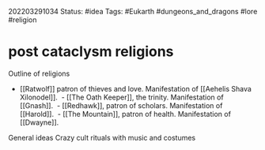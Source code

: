 202203291034
Status: #idea
Tags: #Eukarth #dungeons_and_dragons #lore #religion

# post cataclysm religions
Outline of religions  
- [[Ratwolf]] patron of thieves and love. Manifestation of [[Aehelis Shava Xilonodel]].
 - [[The Oath Keeper]], the trinity. Manifestation of [[Gnash]].
 - [[Redhawk]], patron of scholars. Manifestation of [[Harold]].
 - [[The Mountain]], patron of health. Manifestation of [[Dwayne]].
  
General ideas 
Crazy cult rituals with music and costumes
